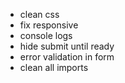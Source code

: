 - clean css
- fix responsive
- console logs
- hide submit until ready
- error validation in form
- clean all imports

